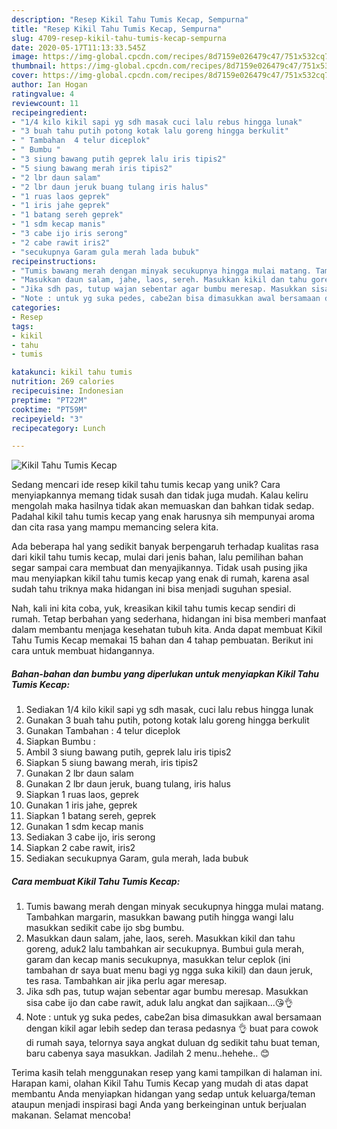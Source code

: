 ```yaml
---
description: "Resep Kikil Tahu Tumis Kecap, Sempurna"
title: "Resep Kikil Tahu Tumis Kecap, Sempurna"
slug: 4709-resep-kikil-tahu-tumis-kecap-sempurna
date: 2020-05-17T11:13:33.545Z
image: https://img-global.cpcdn.com/recipes/8d7159e026479c47/751x532cq70/kikil-tahu-tumis-kecap-foto-resep-utama.jpg
thumbnail: https://img-global.cpcdn.com/recipes/8d7159e026479c47/751x532cq70/kikil-tahu-tumis-kecap-foto-resep-utama.jpg
cover: https://img-global.cpcdn.com/recipes/8d7159e026479c47/751x532cq70/kikil-tahu-tumis-kecap-foto-resep-utama.jpg
author: Ian Hogan
ratingvalue: 4
reviewcount: 11
recipeingredient:
- "1/4 kilo kikil sapi yg sdh masak cuci lalu rebus hingga lunak"
- "3 buah tahu putih potong kotak lalu goreng hingga berkulit"
- " Tambahan  4 telur diceplok"
- " Bumbu "
- "3 siung bawang putih geprek lalu iris tipis2"
- "5 siung bawang merah iris tipis2"
- "2 lbr daun salam"
- "2 lbr daun jeruk buang tulang iris halus"
- "1 ruas laos geprek"
- "1 iris jahe geprek"
- "1 batang sereh geprek"
- "1 sdm kecap manis"
- "3 cabe ijo iris serong"
- "2 cabe rawit iris2"
- "secukupnya Garam gula merah lada bubuk"
recipeinstructions:
- "Tumis bawang merah dengan minyak secukupnya hingga mulai matang. Tambahkan margarin, masukkan bawang putih hingga wangi lalu masukkan sedikit cabe ijo sbg bumbu."
- "Masukkan daun salam, jahe, laos, sereh. Masukkan kikil dan tahu goreng, aduk2 lalu tambahkan air secukupnya. Bumbui gula merah, garam dan kecap manis secukupnya, masukkan telur ceplok (ini tambahan dr saya buat menu bagi yg ngga suka kikil) dan daun jeruk, tes rasa. Tambahkan air jika perlu agar meresap."
- "Jika sdh pas, tutup wajan sebentar agar bumbu meresap. Masukkan sisa cabe ijo dan cabe rawit, aduk lalu angkat dan sajikaan...😘👌"
- "Note : untuk yg suka pedes, cabe2an bisa dimasukkan awal bersamaan dengan kikil agar lebih sedep dan terasa pedasnya 👌 buat para cowok di rumah saya, telornya saya angkat duluan dg sedikit tahu buat teman, baru cabenya saya masukkan. Jadilah 2 menu..hehehe.. 😊"
categories:
- Resep
tags:
- kikil
- tahu
- tumis

katakunci: kikil tahu tumis 
nutrition: 269 calories
recipecuisine: Indonesian
preptime: "PT22M"
cooktime: "PT59M"
recipeyield: "3"
recipecategory: Lunch

---
```



![Kikil Tahu Tumis Kecap](https://img-global.cpcdn.com/recipes/8d7159e026479c47/751x532cq70/kikil-tahu-tumis-kecap-foto-resep-utama.jpg)

Sedang mencari ide resep kikil tahu tumis kecap yang unik? Cara menyiapkannya memang tidak susah dan tidak juga mudah. Kalau keliru mengolah maka hasilnya tidak akan memuaskan dan bahkan tidak sedap. Padahal kikil tahu tumis kecap yang enak harusnya sih mempunyai aroma dan cita rasa yang mampu memancing selera kita.



Ada beberapa hal yang sedikit banyak berpengaruh terhadap kualitas rasa dari kikil tahu tumis kecap, mulai dari jenis bahan, lalu pemilihan bahan segar sampai cara membuat dan menyajikannya. Tidak usah pusing jika mau menyiapkan kikil tahu tumis kecap yang enak di rumah, karena asal sudah tahu triknya maka hidangan ini bisa menjadi suguhan spesial.


Nah, kali ini kita coba, yuk, kreasikan kikil tahu tumis kecap sendiri di rumah. Tetap berbahan yang sederhana, hidangan ini bisa memberi manfaat dalam membantu menjaga kesehatan tubuh kita. Anda dapat membuat Kikil Tahu Tumis Kecap memakai 15 bahan dan 4 tahap pembuatan. Berikut ini cara untuk membuat hidangannya.

<!--inarticleads1-->

##### Bahan-bahan dan bumbu yang diperlukan untuk menyiapkan Kikil Tahu Tumis Kecap:

1. Sediakan 1/4 kilo kikil sapi yg sdh masak, cuci lalu rebus hingga lunak
1. Gunakan 3 buah tahu putih, potong kotak lalu goreng hingga berkulit
1. Gunakan  Tambahan : 4 telur diceplok
1. Siapkan  Bumbu :
1. Ambil 3 siung bawang putih, geprek lalu iris tipis2
1. Siapkan 5 siung bawang merah, iris tipis2
1. Gunakan 2 lbr daun salam
1. Gunakan 2 lbr daun jeruk, buang tulang, iris halus
1. Siapkan 1 ruas laos, geprek
1. Gunakan 1 iris jahe, geprek
1. Siapkan 1 batang sereh, geprek
1. Gunakan 1 sdm kecap manis
1. Sediakan 3 cabe ijo, iris serong
1. Siapkan 2 cabe rawit, iris2
1. Sediakan secukupnya Garam, gula merah, lada bubuk




<!--inarticleads2-->

##### Cara membuat Kikil Tahu Tumis Kecap:

1. Tumis bawang merah dengan minyak secukupnya hingga mulai matang. Tambahkan margarin, masukkan bawang putih hingga wangi lalu masukkan sedikit cabe ijo sbg bumbu.
1. Masukkan daun salam, jahe, laos, sereh. Masukkan kikil dan tahu goreng, aduk2 lalu tambahkan air secukupnya. Bumbui gula merah, garam dan kecap manis secukupnya, masukkan telur ceplok (ini tambahan dr saya buat menu bagi yg ngga suka kikil) dan daun jeruk, tes rasa. Tambahkan air jika perlu agar meresap.
1. Jika sdh pas, tutup wajan sebentar agar bumbu meresap. Masukkan sisa cabe ijo dan cabe rawit, aduk lalu angkat dan sajikaan...😘👌
1. Note : untuk yg suka pedes, cabe2an bisa dimasukkan awal bersamaan dengan kikil agar lebih sedep dan terasa pedasnya 👌 buat para cowok di rumah saya, telornya saya angkat duluan dg sedikit tahu buat teman, baru cabenya saya masukkan. Jadilah 2 menu..hehehe.. 😊




Terima kasih telah menggunakan resep yang kami tampilkan di halaman ini. Harapan kami, olahan Kikil Tahu Tumis Kecap yang mudah di atas dapat membantu Anda menyiapkan hidangan yang sedap untuk keluarga/teman ataupun menjadi inspirasi bagi Anda yang berkeinginan untuk berjualan makanan. Selamat mencoba!
